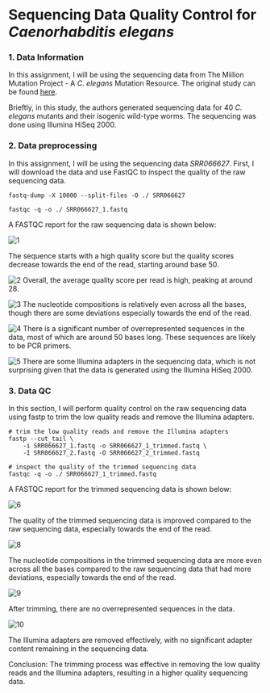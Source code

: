 # Sequencing Data Quality Control for _Caenorhabditis elegans_ 

### 1. Data Information
In this assignment, I will be using the sequencing data from The Miilion Mutation Project - A *C. elegans* Mutation Resource. The original study can be found [here](https://www.ncbi.nlm.nih.gov/pmc/articles/PMC3787271/).

Brieftly, in this study, the authors generated sequencing data for 40 *C. elegans* mutants and their isogenic wild-type worms. The sequencing was done using Illumina HiSeq 2000.

### 2. Data preprocessing
In this assignment, I will be using the sequencing data  *SRR066627*.
First, I will download the data and use FastQC to inspect the quality of the raw sequencing data.

```
fastq-dump -X 10000 --split-files -O ./ SRR066627 

fastqc -q -o ./ SRR066627_1.fastq
```
A FASTQC report for the raw sequencing data is shown below:


![1](./images/per_base_sequence_quality.png)

The sequence starts with a high quality score but the quality scores decrease towards the end of the read, starting around base 50.

![2](./images/per_sequence_quality_scores.png)
Overall, the average quality score per read is high, peaking at around 28. 

![3](./images/per_base_sequence_content.png)
The nucleotide compositions is relatively even across all the bases, though there are some deviations especially towards the end of the read.

![4](./images/overrepresentative_sequences.png)
There is a significant number of overrepresented sequences in the data, most of which are around 50 bases long. These sequences are likely to be PCR primers.

![5](./images/adapter_content.png)
There are some Illumina adapters in the sequencing data, which is not surprising given that the data is generated using the Illumina HiSeq 2000.

### 3. Data QC
In this section, I will perform quality control on the raw sequencing data using fastp to trim the low quality reads and remove the Illumina adapters.

```
# trim the low quality reads and remove the Illumina adapters
fastp --cut_tail \
    -i SRR066627_1.fastq -o SRR066627_1_trimmed.fastq \
    -I SRR066627_2.fastq -O SRR066627_2_trimmed.fastq 

# inspect the quality of the trimmed sequencing data
fastqc -q -o ./ SRR066627_1_trimmed.fastq
```

A FASTQC report for the trimmed sequencing data is shown below:

![6](./images/per_base_sequence_quality_trimmed.png)

The quality of the trimmed sequencing data is improved compared to the raw sequencing data, especially towards the end of the read.


![8](./images/per_base_sequence_content_trimmed.png)

The nucleotide compositions in the trimmed sequencing data are more even across all the bases compared to the raw sequencing data that had more deviations, especially towards the end of the read.

![9](./images/overrepresentative_sequences_trimmed.png)

After trimming, there are no overrepresented sequences in the data.

![10](./images/adapter_content_trimmed.png)

The Illumina adapters are removed effectively, with no significant adapter content remaining in the sequencing data.

Conclusion: The trimming process was effective in removing the low quality reads and the Illumina adapters, resulting in a higher quality sequencing data.
